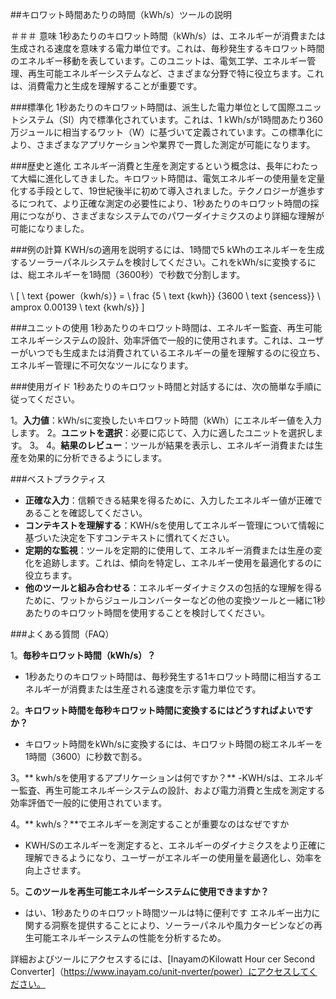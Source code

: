 ##キロワット時間あたりの時間（kWh/s）ツールの説明

＃＃＃ 意味
1秒あたりのキロワット時間（kWh/s）は、エネルギーが消費または生成される速度を意味する電力単位です。これは、毎秒発生するキロワット時間のエネルギー移動を表しています。このユニットは、電気工学、エネルギー管理、再生可能エネルギーシステムなど、さまざまな分野で特に役立ちます。これは、消費電力と生成を理解することが重要です。

###標準化
1秒あたりのキロワット時間は、派生した電力単位として国際ユニットシステム（SI）内で標準化されています。これは、1 kWh/sが1時間あたり360万ジュールに相当するワット（W）に基づいて定義されています。この標準化により、さまざまなアプリケーションや業界で一貫した測定が可能になります。

###歴史と進化
エネルギー消費と生産を測定するという概念は、長年にわたって大幅に進化してきました。キロワット時間は、電気エネルギーの使用量を定量化する手段として、19世紀後半に初めて導入されました。テクノロジーが進歩するにつれて、より正確な測定の必要性により、1秒あたりのキロワット時間の採用につながり、さまざまなシステムでのパワーダイナミクスのより詳細な理解が可能になりました。

###例の計算
KWH/sの適用を説明するには、1時間で5 kWhのエネルギーを生成するソーラーパネルシステムを検討してください。これをkWh/sに変換するには、総エネルギーを1時間（3600秒）で秒数で分割します。

\ [
\ text {power（kwh/s）} = \ frac {5 \ text {kwh}} {3600 \ text {sencess}} \ amprox 0.00139 \ text {kwh/s}}
\]

###ユニットの使用
1秒あたりのキロワット時間は、エネルギー監査、再生可能エネルギーシステムの設計、効率評価で一般的に使用されます。これは、ユーザーがいつでも生成または消費されているエネルギーの量を理解するのに役立ち、エネルギー管理に不可欠なツールになります。

###使用ガイド
1秒あたりのキロワット時間と対話するには、次の簡単な手順に従ってください。

1。**入力値**：kWh/sに変換したいキロワット時間（kWh）にエネルギー値を入力します。
2。**ユニットを選択**：必要に応じて、入力に適したユニットを選択します。
3。
4。**結果のレビュー**：ツールが結果を表示し、エネルギー消費または生産を効果的に分析できるようにします。

###ベストプラクティス
-  **正確な入力**：信頼できる結果を得るために、入力したエネルギー値が正確であることを確認してください。
-  **コンテキストを理解する**：KWH/sを使用してエネルギー管理について情報に基づいた決定を下すコンテキストに慣れてください。
-  **定期的な監視**：ツールを定期的に使用して、エネルギー消費または生産の変化を追跡します。これは、傾向を特定し、エネルギー使用を最適化するのに役立ちます。
-  **他のツールと組み合わせる**：エネルギーダイナミクスの包括的な理解を得るために、ワットからジュールコンバーターなどの他の変換ツールと一緒に1秒あたりのキロワット時間を使用することを検討してください。

###よくある質問（FAQ）

1。**毎秒キロワット時間（kWh/s）？**
-  1秒あたりのキロワット時間は、毎秒発生する1キロワット時間に相当するエネルギーが消費または生産される速度を示す電力単位です。

2。**キロワット時間を毎秒キロワット時間に変換するにはどうすればよいですか？**
- キロワット時間をkWh/sに変換するには、キロワット時間の総エネルギーを1時間（3600）に秒数で割る。

3。** kwh/sを使用するアプリケーションは何ですか？**
-KWH/sは、エネルギー監査、再生可能エネルギーシステムの設計、および電力消費と生成を測定する効率評価で一般的に使用されています。

4。** kwh/s？**でエネルギーを測定することが重要なのはなぜですか
-  KWH/Sのエネルギーを測定すると、エネルギーのダイナミクスをより正確に理解できるようになり、ユーザーがエネルギーの使用量を最適化し、効率を向上させます。

5。**このツールを再生可能エネルギーシステムに使用できますか？**
- はい、1秒あたりのキロワット時間ツールは特に便利です エネルギー出力に関する洞察を提供することにより、ソーラーパネルや風力タービンなどの再生可能エネルギーシステムの性能を分析するため。

詳細およびツールにアクセスするには、[InayamのKilowatt Hour cer Second Converter]（https://www.inayam.co/unit-nverter/power）にアクセスしてください。